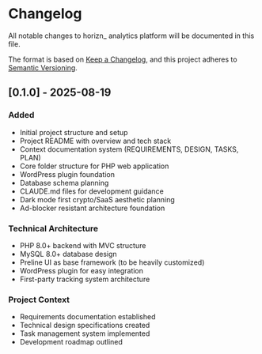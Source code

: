 # Changelog

All notable changes to horizn_ analytics platform will be documented in this file.

The format is based on [Keep a Changelog](https://keepachangelog.com/en/1.0.0/),
and this project adheres to [Semantic Versioning](https://semver.org/spec/v2.0.0.html).

## [0.1.0] - 2025-08-19

### Added
- Initial project structure and setup
- Project README with overview and tech stack
- Context documentation system (REQUIREMENTS, DESIGN, TASKS, PLAN)
- Core folder structure for PHP web application
- WordPress plugin foundation
- Database schema planning
- CLAUDE.md files for development guidance
- Dark mode first crypto/SaaS aesthetic planning
- Ad-blocker resistant architecture foundation

### Technical Architecture
- PHP 8.0+ backend with MVC structure
- MySQL 8.0+ database design
- Preline UI as base framework (to be heavily customized)
- WordPress plugin for easy integration
- First-party tracking system architecture

### Project Context
- Requirements documentation established
- Technical design specifications created
- Task management system implemented
- Development roadmap outlined